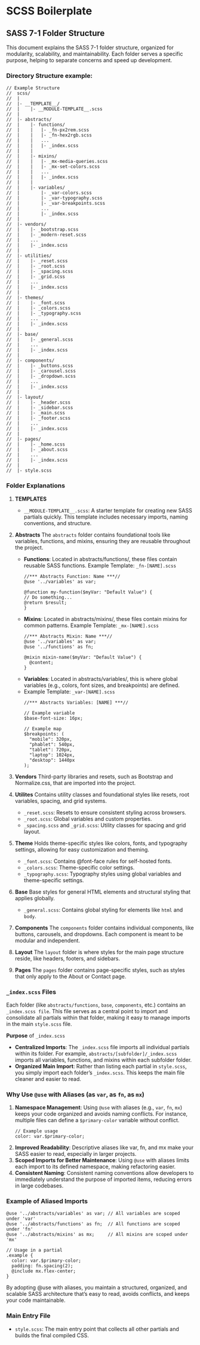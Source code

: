 # SCSS Boilerplate

## SASS 7-1 Folder Structure
This document explains the SASS 7-1 folder structure, organized for modularity, scalability, and maintainability. Each folder serves a specific purpose, helping to separate concerns and speed up development.

### Directory Structure example:
```plaintext
// Example Structure
//  scss/
//  |
//  |- __TEMPLATE__/
//  |    |- __MODULE-TEMPLATE__.scss
//  |
//  |- abstracts/
//  |    |- functions/
//  |    |   |- _fn-px2rem.scss
//  |    |   |- _fn-hex2rgb.scss
//  |    |   ...
//  |    |   |- _index.scss
//  |    |
//  |    |- mixins/
//  |    |   |- _mx-media-queries.scss
//  |    |   |- _mx-set-colors.scss
//  |    |   ...
//  |    |   |- _index.scss
//  |    |
//  |    |- variables/
//  |        |- _var-colors.scss
//  |        |- _var-typography.scss
//  |        |- _var-breakpoints.scss
//  |        ...
//  |        |- _index.scss
//  |
//  |- vendors/
//  |    |- _bootstrap.scss
//  |    |- _modern-reset.scss
//  |    ...
//  |    |- _index.scss
//  |
//  |- utilities/
//  |    |- _reset.scss
//  |    |- _root.scss
//  |    |- _spacing.scss
//  |    |- _grid.scss
//  |    ...
//  |    |- _index.scss
//  |
//  |- themes/
//  |    |- _font.scss
//  |    |- _colors.scss
//  |    |- _typography.scss
//  |    ...
//  |    |- _index.scss
//  |
//  |- base/
//  |    |- _general.scss
//  |    ...
//  |    |- _index.scss
//  |
//  |- components/
//  |    |- _buttons.scss
//  |    |- _carousel.scss
//  |    |- _dropdown.scss
//  |    ...
//  |    |- _index.scss
//  |
//  |- layout/
//  |    |- _header.scss
//  |    |- _sidebar.scss
//  |    |- _main.scss
//  |    |- _footer.scss
//  |    ...
//  |    |- _index.scss
//  |
//  |- pages/
//  |    |- _home.scss
//  |    |- _about.scss
//  |    ...
//  |    |- _index.scss
//  |
//  |- style.scss
```

### Folder Explanations
1. **TEMPLATES**
    - `__MODULE-TEMPLATE__.scss`: A starter template for creating new SASS partials quickly. This template includes necessary imports, naming conventions, and structure.

2. **Abstracts**
The `abstracts` folder contains foundational tools like variables, functions, and mixins, ensuring they are reusable throughout the project.
    - **Functions**: Located in abstracts/functions/, these files contain reusable SASS functions.
    Example Template: `_fn-[NAME].scss`
        ```plaintext
        //*** Abstracts Function: Name ***//
        @use '../variables' as var;
        
        @function my-function($myVar: "Default Value") {
        // Do something...
        @return $result;
        }
        ```
    - **Mixins**: Located in abstracts/mixins/, these files contain mixins for common patterns.
    Example Template: `_mx-[NAME].scss`
        ```
        //*** Abstracts Mixin: Name ***//
        @use '../variables' as var;
        @use '../functions' as fn;
        
        @mixin mixin-name($myVar: "Default Value") {
          @content;
        }
        ```
    - **Variables**: Located in abstracts/variables/, this is where global variables (e.g., colors, font sizes, and breakpoints) are defined.
    - Example Template: `_var-[NAME].scss`
        ```
        //*** Abstracts Variables: [NAME] ***//
        
        // Example variable
        $base-font-size: 16px;
        
        // Example map
        $breakpoints: (
          "mobile": 320px,
          "phablet": 540px,
          "tablet": 720px,
          "laptop": 1024px,
          "desktop": 1440px
        );
        ```

3. **Vendors**
Third-party libraries and resets, such as Bootstrap and Normalize.css, that are imported into the project.

4. **Utilites**
Contains utility classes and foundational styles like resets, root variables, spacing, and grid systems.
    - `_reset.scss`: Resets to ensure consistent styling across browsers.
    - `_root.scss`: Global variables and custom properties.
    - `_spacing.scss` and `_grid.scss`: Utility classes for spacing and grid layout.

5. **Theme**
Holds theme-specific styles like colors, fonts, and typography settings, allowing for easy customization and theming.
    - `_font.scss`: Contains @font-face rules for self-hosted fonts.
    - `_colors.scss`: Theme-specific color settings.
    - `_typography.scss`: Typography styles using global variables and theme-specific settings.

6. **Base**
Base styles for general HTML elements and structural styling that applies globally.
    - `_general.scss`: Contains global styling for elements like `html` and `body`.

7. **Components**
The `components` folder contains individual components, like buttons, carousels, and dropdowns. Each component is meant to be modular and independent.

8. **Layout**
The `layout` folder is where styles for the main page structure reside, like headers, footers, and sidebars.

9. **Pages**
The `pages` folder contains page-specific styles, such as styles that only apply to the About or Contact page.

### `_index.scss` Files
Each folder (like `abstracts/functions`, `base`, `components`, etc.) contains an `_index.scss file`. This file serves as a central point to import and consolidate all partials within that folder, making it easy to manage imports in the main `style.scss` file.

**Purpose** of `_index.scss`
- **Centralized Imports**: The `_index.scss` file imports all individual partials within its folder. For example, `abstracts/[subfolder]/_index.scss` imports all variables, functions, and mixins within each subfolder folder.
- **Organized Main Import**: Rather than listing each partial in `style.scss`, you simply import each folder’s `_index.scss`. This keeps the main file cleaner and easier to read.

### Why Use `@use` with Aliases (as `var`, as `fn`, as `mx`)
1. **Namespace Management**: Using `@use` with aliases (e.g., `var`, `fn`, `mx`) keeps your code organized and avoids naming conflicts. For instance, multiple files can define a `$primary-color` variable without conflict.
    ```
    // Example usage
    color: var.$primary-color;
    ```
2. **Improved Readability**: Descriptive aliases like var, fn, and mx make your SASS easier to read, especially in larger projects.
3. **Scoped Imports for Better Maintenance**: Using `@use` with aliases limits each import to its defined namespace, making refactoring easier.
4. **Consistent Naming**: Consistent naming conventions allow developers to immediately understand the purpose of imported items, reducing errors in large codebases.

### Example of Aliased Imports
```
@use '../abstracts/variables' as var; // All variables are scoped under 'var'
@use '../abstracts/functions' as fn;  // All functions are scoped under 'fn'
@use '../abstracts/mixins' as mx;     // All mixins are scoped under 'mx'

// Usage in a partial
.example {
  color: var.$primary-color;
  padding: fn.spacing(2);
  @include mx.flex-center;
}
```
By adopting @use with aliases, you maintain a structured, organized, and scalable SASS architecture that’s easy to read, avoids conflicts, and keeps your code maintainable.

### Main Entry File
  - `style.scss`: The main entry point that collects all other partials and builds the final compiled CSS.